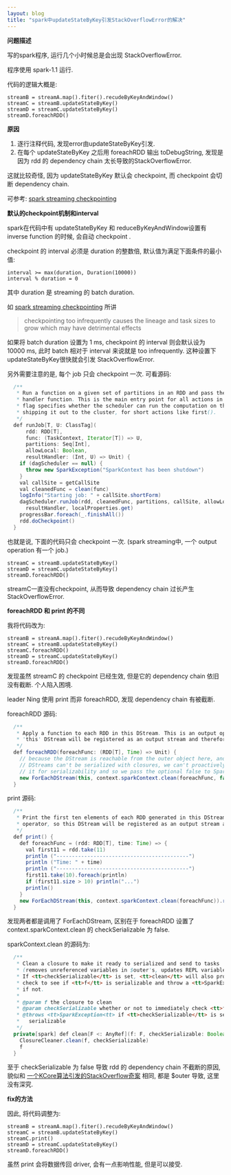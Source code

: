 ```yaml
---
layout: blog
title: "spark中updateStateByKey引发StackOverflowError的解决"
---
```


**问题描述**

写的spark程序, 运行几个小时候总是会出现 StackOverflowError. 

程序使用 spark-1.1 运行.

代码的逻辑大概是:

```
streamB = streamA.map().fiter().recudeByKeyAndWindow()
streamC = streamB.updateStateByKey()
streamD = streamC.updateStateByKey()
streamD.foreachRDD()
```

**原因**

1. 逐行注释代码, 发现error由updateStateByKey引发.
2. 在每个 updateStateByKey 之后用 foreachRDD 输出 toDebugString, 发现是因为 rdd 的 dependency chain 太长导致的StackOverflowError.

这就比较奇怪, 因为 updateStateByKey 默认会 checkpoint, 而 checkpoint 会切断 dependency chain.

可参考: [spark streaming checkpointing](https://spark.apache.org/docs/latest/streaming-programming-guide.html#checkpointing)

**默认的checkpoint机制和interval**

spark在代码中有 updateStateByKey 和 reduceByKeyAndWindow设置有 inverse function 的时候, 会自动 checkpoint .

checkpoint 的 interval 必须是 duration 的整数倍, 默认值为满足下面条件的最小值: 

```
interval >= max(duration, Duration(10000))
interval % duration = 0
```

其中 duration 是 streaming 的 batch duration.

如 [spark streaming checkpointing](https://spark.apache.org/docs/latest/streaming-programming-guide.html#checkpointing) 所讲

> checkpointing too infrequently causes the lineage and task sizes to grow which may have detrimental effects

如果将 batch duration 设置为 1 ms, checkpoint 的 interval 则会默认设为 10000 ms, 此时 batch 相对于 interval 来说就是 too infrequently. 这种设置下updateStateByKey很快就会引发 StackOverflowError.

另外需要注意的是, 每个 job 只会 checkpoint 一次.  可看源码:

```java
  /**
   * Run a function on a given set of partitions in an RDD and pass the results to the given
   * handler function. This is the main entry point for all actions in Spark. The allowLocal
   * flag specifies whether the scheduler can run the computation on the driver rather than
   * shipping it out to the cluster, for short actions like first().
   */
  def runJob[T, U: ClassTag](
      rdd: RDD[T],
      func: (TaskContext, Iterator[T]) => U,
      partitions: Seq[Int],
      allowLocal: Boolean,
      resultHandler: (Int, U) => Unit) {
    if (dagScheduler == null) {
      throw new SparkException("SparkContext has been shutdown")
    }
    val callSite = getCallSite
    val cleanedFunc = clean(func)
    logInfo("Starting job: " + callSite.shortForm)
    dagScheduler.runJob(rdd, cleanedFunc, partitions, callSite, allowLocal,
      resultHandler, localProperties.get)
    progressBar.foreach(_.finishAll())
    rdd.doCheckpoint()
  }
```

也就是说, 下面的代码只会 checkpoint 一次. (spark streaming中, 一个 output operation 有一个 job.)

```
streamC = streamB.updateStateByKey()
streamD = streamC.updateStateByKey()
streamD.foreachRDD()
```

streamC一直没有checkpoint, 从而导致 dependency chain 过长产生 StackOverflowError.

**foreachRDD 和 print 的不同**

我将代码改为:

```
streamB = streamA.map().fiter().recudeByKeyAndWindow()
streamC = streamB.updateStateByKey()
streamC.foreachRDD()
streamD = streamC.updateStateByKey()
streamD.foreachRDD()
```

发现虽然 streamC 的 checkpoint 已经生效, 但是它的 dependency chain 依旧没有截断. 个人陷入困境.

leader Ning 使用 print 而非 foreachRDD, 发现 dependency chain 有被截断.

foreachRDD 源码:

```java
  /**
   * Apply a function to each RDD in this DStream. This is an output operator, so
   * 'this' DStream will be registered as an output stream and therefore materialized.
   */
  def foreachRDD(foreachFunc: (RDD[T], Time) => Unit) {
    // because the DStream is reachable from the outer object here, and because 
    // DStreams can't be serialized with closures, we can't proactively check 
    // it for serializability and so we pass the optional false to SparkContext.clean
    new ForEachDStream(this, context.sparkContext.clean(foreachFunc, false)).register()
  }
```

print 源码:

```java
  /**
   * Print the first ten elements of each RDD generated in this DStream. This is an output
   * operator, so this DStream will be registered as an output stream and there materialized.
   */
  def print() {
    def foreachFunc = (rdd: RDD[T], time: Time) => {
      val first11 = rdd.take(11)
      println ("-------------------------------------------")
      println ("Time: " + time)
      println ("-------------------------------------------")
      first11.take(10).foreach(println)
      if (first11.size > 10) println("...")
      println()
    }
    new ForEachDStream(this, context.sparkContext.clean(foreachFunc)).register()
  }
```

发现两者都是调用了 ForEachDStream, 区别在于 foreachRDD 设置了 context.sparkContext.clean 的 checkSerializable 为 false. 

sparkContext.clean 的源码为:

```java
  /**
   * Clean a closure to make it ready to serialized and send to tasks
   * (removes unreferenced variables in $outer's, updates REPL variables)
   * If <tt>checkSerializable</tt> is set, <tt>clean</tt> will also proactively
   * check to see if <tt>f</tt> is serializable and throw a <tt>SparkException</tt>
   * if not.
   *
   * @param f the closure to clean
   * @param checkSerializable whether or not to immediately check <tt>f</tt> for serializability
   * @throws <tt>SparkException<tt> if <tt>checkSerializable</tt> is set but <tt>f</tt> is not
   *   serializable
   */
  private[spark] def clean[F <: AnyRef](f: F, checkSerializable: Boolean = true): F = {
    ClosureCleaner.clean(f, checkSerializable)
    f
  }
```

至于 checkSerializable 为 false 导致 rdd 的 dependency chain 不截断的原因, 貌似和 [一个KCore算法引发的StackOverflow奇案](http://rdc.taobao.org/?p=2417) 相同, 都是 $outer 导致, 这里没有深究.

**fix的方法**

因此, 将代码调整为:

```
streamB = streamA.map().fiter().recudeByKeyAndWindow()
streamC = streamB.updateStateByKey()
streamC.print()
streamD = streamC.updateStateByKey()
streamD.foreachRDD()
```

虽然 print 会将数据传回 driver, 会有一点影响性能, 但是可以接受.